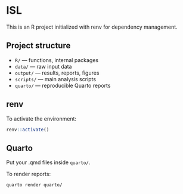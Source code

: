 # ISL

This is an R project initialized with renv for dependency management.

## Project structure

- `R/` — functions, internal packages
- `data/` — raw input data
- `output/` — results, reports, figures
- `scripts/` — main analysis scripts
- `quarto/` — reproducible Quarto reports

## renv

To activate the environment:

```R
renv::activate()
```

## Quarto

Put your .qmd files inside `quarto/`.

To render reports:

```bash
quarto render quarto/
```
